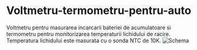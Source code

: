 # Voltmetru-termometru-pentru-auto
Voltmetru pentru masurarea incarcarii bateriei de acumulatoare si termometru pentru monitorizarea temperaturii lichidului de racire.
Temperatura lichidului este masurata cu o sonda NTC de 10K.
![Schema](https://mega.nz/file/zhFnmSpJ#PJQpiKfpJlsshv6YRGB9RKAdWL5HfC0XGamKRCc-mMM)

